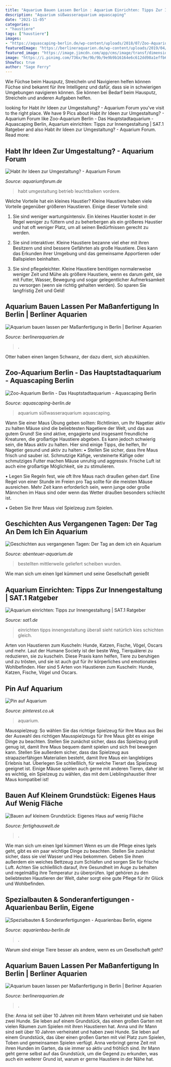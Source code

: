 ```yaml
---
title: "Aquarium Bauen Lassen Berlin : Aquarium Einrichten: Tipps Zur Innengestaltung"
description: "Aquarium süßwasseraquarium aquascaping"
date: "2021-11-05"
categories:
- "haustiere"
tags: ["haustiere"]
images:
- "https://aquascaping-berlin.de/wp-content/uploads/2018/07/Zoo-Aquarium-Berlin_4.jpg"
featuredImage: "https://berlineraquarien.de/wp-content/uploads/2019/04/Aquarium-BERLINER-AQUARIEN-300x300.jpg"
featured_image: "https://image.jimcdn.com/app/cms/image/transf/dimension=4096x4096:format=jpg/path/s5552baefd638ec84/image/i6e5e1ef85a48b453/version/1391420750/image.jpg"
image: "https://i.pinimg.com/736x/9e/9b/9b/9e9b9b16164e6c612dd98a1effb62b1a.jpg"
ShowToc: true
author: "Sage Ferry"
---
```



Wie Füchse beim Hausputz, Streicheln und Navigieren helfen können
Füchse sind bekannt für ihre Intelligenz und dafür, dass sie in schwierigen Umgebungen navigieren können. Sie können bei Bedarf beim Hausputz, Streicheln und anderen Aufgaben helfen.

	

		
looking for Habt ihr Ideen zur Umgestaltung? - Aquarium Forum you've visit to the right place. We have 9 Pics about Habt ihr Ideen zur Umgestaltung? - Aquarium Forum like Zoo-Aquarium Berlin - Das Hauptstadtaquarium - Aquascaping Berlin, Aquarium einrichten: Tipps zur Innengestaltung | SAT.1 Ratgeber and also Habt ihr Ideen zur Umgestaltung? - Aquarium Forum. Read more:
		
    
## Habt Ihr Ideen Zur Umgestaltung? - Aquarium Forum

<img loading=lazy src="https://www.aquariumforum.de/gallery/files/3/2/2/4/6/aquarium51-med.jpg" onerror="this.onerror=null;this.src='https://tse3.mm.bing.net/th?id=OIP.555ttHq6v8LNRsosD1FyZAHaE8&amp;pid=15.1';" alt="Habt ihr Ideen zur Umgestaltung? - Aquarium Forum">

_Source: aquariumforum.de_

>habt umgestaltung betrieb leuchtbalken vordere. 

	

Welche Vorteile hat ein kleines Haustier?
Kleine Haustiere haben viele Vorteile gegenüber größeren Haustieren. Einige dieser Vorteile sind:
1. Sie sind weniger wartungsintensiv. Ein kleines Haustier kostet in der Regel weniger zu füttern und zu beherbergen als ein größeres Haustier und hat oft weniger Platz, um all seinen Bedürfnissen gerecht zu werden.

2. Sie sind interaktiver. Kleine Haustiere bezanne viel eher mit ihren Besitzern und sind bessere Gefährten als große Haustiere. Dies kann das Erkunden ihrer Umgebung und das gemeinsame Apportieren oder Ballspielen beinhalten.

3. Sie sind pflegeleichter. Kleine Haustiere benötigen normalerweise weniger Zeit und Mühe als größere Haustiere, wenn es darum geht, sie mit Futter, Wasser, Bewegung und sogar gelegentlicher Aufmerksamkeit zu versorgen (wenn sie richtig gehalten werden). So sparen Sie langfristig Zeit und Geld!

    
## Aquarium Bauen Lassen Per Maßanfertigung In Berlin | Berliner Aquarien

<img loading=lazy src="https://berlineraquarien.de/wp-content/uploads/2018/07/Fotolia_197251546_Subscription_Monthly_M.jpg" onerror="this.onerror=null;this.src='https://tse4.mm.bing.net/th?id=OIP.Avb3LjV4DbKmknkQZnS4MAHaEZ&amp;pid=15.1';" alt="Aquarium bauen lassen per Maßanfertigung in Berlin | Berliner Aquarien">

_Source: berlineraquarien.de_

>. 

	

Otter haben einen langen Schwanz, der dazu dient, sich abzukühlen.

    
## Zoo-Aquarium Berlin - Das Hauptstadtaquarium - Aquascaping Berlin

<img loading=lazy src="https://aquascaping-berlin.de/wp-content/uploads/2018/07/Zoo-Aquarium-Berlin_4.jpg" onerror="this.onerror=null;this.src='https://tse1.mm.bing.net/th?id=OIP.eZRwbel2-b2V_eKST7W7cgHaFj&amp;pid=15.1';" alt="Zoo-Aquarium Berlin - Das Hauptstadtaquarium - Aquascaping Berlin">

_Source: aquascaping-berlin.de_

>aquarium süßwasseraquarium aquascaping. 

	

Wann Sie einer Maus Übung geben sollten: Richtlinien, um Ihr Nagetier aktiv zu halten
Mäuse sind die beliebtesten Nagetiere der Welt, und das aus gutem Grund! Sie sind aktive, engagierte und insgesamt freundliche Kreaturen, die großartige Haustiere abgeben. Es kann jedoch schwierig sein, die Maus aktiv zu halten. Hier sind einige Tipps, die helfen, Ihr Nagetier gesund und aktiv zu halten:
• Stellen Sie sicher, dass Ihre Maus frisch und sauber ist. Schmutzige Käfige, versteinerte Käfige oder schmutziges Futter machen Mäuse unruhig und aggressiv. Frische Luft ist auch eine großartige Möglichkeit, sie zu stimulieren.

• Legen Sie Regeln fest, wie oft Ihre Maus nach draußen gehen darf. Eine Regel von einer Stunde im Freien pro Tag sollte für die meisten Mäuse ausreichen. Mehr Zeit kann erforderlich sein, wenn junge oder große Männchen im Haus sind oder wenn das Wetter draußen besonders schlecht ist.

• Geben Sie Ihrer Maus viel Spielzeug zum Spielen.

    
## Geschichten Aus Vergangenen Tagen: Der Tag An Dem Ich Ein Aquarium

<img loading=lazy src="https://www.abenteuer-aquarium.de/wp-content/uploads/2020/01/CIMG4074.jpg" onerror="this.onerror=null;this.src='https://tse1.mm.bing.net/th?id=OIP.woIhSjq054G6ZfzjL3KpDAHaFj&amp;pid=15.1';" alt="Geschichten aus vergangenen Tagen: Der Tag an dem ich ein Aquarium">

_Source: abenteuer-aquarium.de_

>bestellten mittlerweile geliefert scheiben wurden. 

	

Wie man sich um einen Igel kümmert und seine Gesellschaft genießt

    
## Aquarium Einrichten: Tipps Zur Innengestaltung | SAT.1 Ratgeber

<img loading=lazy src="https://i3-img.sat1.de/pis/ezone/0961qgELBzZ_waV508e45AuViyJwE1_uAwUF8aeZn4hHnoLpW69orXCW9vQC2GMCzOT2FPxiRfzcrmJF5x91QyMpzNxnopV_9RT_RZqPnaqpi_oTPINfl0IOue9baiXDNrkaYnarR3RMUkuCaJw_GJwkUF2JlUmiaRlHRjSAtzup8Tx16DDlshtXyVNtAjkZJ6zBPrVa11DystLpFkucMwjN1blssx_urPfzRltrakHEmsbj4Q-QrBW-klvfKw-ozN1XF6sVztbO5YXTYRgWW4mwvkgqfmkaTpKELdQx4YYK8C-OkU1CjOGmUmRlflzD0tmRrYNl047XiWYuSEv1lA9n_FQaM8cGPdl4XdvPHlw6yGtr8lQ3ilYQMX1a7lv3OXBVoc4sxF87hXDGBbnDUpFCV9KaNJJm2u6HwkB7cVQMsK3z-CFPMbicBIsNoyhwx50O22k1mUX-4IGxR_OMUXIbHoyRmfIup7k1CVW7qLXrOTKBn8RAHanZ7kS6mT0LFeRJ7uwIMwiHeqcM9R3U84JrnpcRkFv0Ip4QnUBsLcnEek5OuQ8UoDs_FnQ0ftp_gTbUMLqXA3gjZKI4Y31LU14IeGukC00G-zqMDvp-F1mb2BCnsQ/profile:ezone-teaser300x160?source" onerror="this.onerror=null;this.src='https://tse4.mm.bing.net/th?id=OIP.SiqAx58aEm2Ey1KsdjDMPgAAAA&amp;pid=15.1';" alt="Aquarium einrichten: Tipps zur Innengestaltung | SAT.1 Ratgeber">

_Source: sat1.de_

>einrichten tipps innengestaltung überall sieht natürlich kies schichten gleich. 

	

Arten von Haustieren zum Kuscheln: Hunde, Katzen, Fische, Vögel, Oscars und mehr.
Laut der Humane Society ist der beste Weg, Tierquälerei zu reduzieren, sie zu kuscheln. Diese Praxis kann helfen, Tiere zu beruhigen und zu trösten, und sie ist auch gut für ihr körperliches und emotionales Wohlbefinden. Hier sind 5 Arten von Haustieren zum Kuscheln: Hunde, Katzen, Fische, Vögel und Oscars.

    
## Pin Auf Aquarium

<img loading=lazy src="https://i.pinimg.com/736x/9e/9b/9b/9e9b9b16164e6c612dd98a1effb62b1a.jpg" onerror="this.onerror=null;this.src='https://tse3.mm.bing.net/th?id=OIP.OkFoTwHiqdl2ljfr2iWYHAHaHa&amp;pid=15.1';" alt="Pin auf Aquarium">

_Source: pinterest.co.uk_

>aquarium. 

	

Mausspielzeug: So wählen Sie das richtige Spielzeug für Ihre Maus aus
Bei der Auswahl des richtigen Mausspielzeugs für Ihre Maus gibt es einige Dinge zu beachten. Stellen Sie zunächst sicher, dass das Spielzeug groß genug ist, damit Ihre Maus bequem damit spielen und sich frei bewegen kann. Stellen Sie außerdem sicher, dass das Spielzeug aus strapazierfähigen Materialien besteht, damit Ihre Maus ein langlebiges Erlebnis hat. Überlegen Sie schließlich, für welche Tierart das Spielzeug geeignet ist. Einige Mäuse spielen auch gerne mit anderen Tieren, daher ist es wichtig, ein Spielzeug zu wählen, das mit dem Lieblingshaustier Ihrer Maus kompatibel ist!

    
## Bauen Auf Kleinem Grundstück: Eigenes Haus Auf Wenig Fläche

<img loading=lazy src="https://cdn.fertighauswelt.de/7fd29b4978a0a00110ad13bc3532be698418588c/kleine_haeuser1_meisterstück.jpg" onerror="this.onerror=null;this.src='https://tse2.mm.bing.net/th?id=OIP.IWrfALOZwAyV17zCFKVb3AHaEr&amp;pid=15.1';" alt="Bauen auf kleinem Grundstück: Eigenes Haus auf wenig Fläche">

_Source: fertighauswelt.de_

>. 

	

Wie man sich um einen Igel kümmert
Wenn es um die Pflege eines Igels geht, gibt es ein paar wichtige Dinge zu beachten. Stellen Sie zunächst sicher, dass sie viel Wasser und Heu bekommen. Geben Sie ihnen außerdem ein weiches Bettzeug zum Schlafen und sorgen Sie für frische Luft. Achten Sie schließlich darauf, ihre Gesundheit im Auge zu behalten und regelmäßig ihre Temperatur zu überprüfen. Igel gehören zu den beliebtesten Haustieren der Welt, daher sorgt eine gute Pflege für ihr Glück und Wohlbefinden.

    
## Spezialbauten &amp; Sonderanfertigungen - Aquarienbau Berlin, Eigene

<img loading=lazy src="https://image.jimcdn.com/app/cms/image/transf/dimension=4096x4096:format=jpg/path/s5552baefd638ec84/image/i6e5e1ef85a48b453/version/1391420750/image.jpg" onerror="this.onerror=null;this.src='https://tse4.mm.bing.net/th?id=OIP.h_-rnh80S8poDRH5Y_fJMwHaFj&amp;pid=15.1';" alt="Spezialbauten &amp; Sonderanfertigungen - Aquarienbau Berlin, eigene">

_Source: aquarienbau-berlin.de_

>. 

	

Warum sind einige Tiere besser als andere, wenn es um Gesellschaft geht?

    
## Aquarium Bauen Lassen Per Maßanfertigung In Berlin | Berliner Aquarien

<img loading=lazy src="https://berlineraquarien.de/wp-content/uploads/2019/04/Aquarium-BERLINER-AQUARIEN-300x300.jpg" onerror="this.onerror=null;this.src='https://tse1.mm.bing.net/th?id=OIP.BlrrgB9-JBzDrQl68zsMtAAAAA&amp;pid=15.1';" alt="Aquarium bauen lassen per Maßanfertigung in Berlin | Berliner Aquarien">

_Source: berlineraquarien.de_

>. 

	

Ehe: Anna ist seit über 10 Jahren mit ihrem Mann verheiratet und sie haben zwei Hunde. Sie leben auf einem Grundstück, das einen großen Garten mit vielen Räumen zum Spielen mit ihren Haustieren hat.
Anna und ihr Mann sind seit über 10 Jahren verheiratet und haben zwei Hunde. Sie leben auf einem Grundstück, das über einen großen Garten mit viel Platz zum Spielen, Toben und gemeinsamen Spielen verfügt. Anna verbringt gerne Zeit mit ihren Hunden im Garten, da sie immer so aktiv und fröhlich sind. Ihr Mann geht gerne selbst auf das Grundstück, um die Gegend zu erkunden, was auch ein weiterer Grund ist, warum er gerne Haustiere in der Nähe hat.

